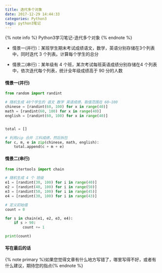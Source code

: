 ```yaml
---
title: 迭代多个对象
date: 2017-12-29 14:44:33
categories: Python3
tags: python3笔记
---
```

{% note info %}
Python3学习笔记-迭代多个对象
{% endnote %} 


- 情景一(并行)：某班学生期末考试成绩语文，数学，英语分别存储在3个列表中，同时迭代 3 个列表。计算每个学生的总分

- 情景二(串行)：某年级有 4 个班，某次考试每班英语成绩分别存储在4 个列表中，依次迭代每个列表，统计全年级成绩高于 90 分的人数


<!-- more -->
#### 情景一(并行)
```python
from random import randint

# 随机生成 40个学生的 语文 数学 英语成绩，取值范围在 60~100
chinese = [randint(60, 100) for x in range(40)]
math = [randint(60, 100) for x in range(40)]
english = [randint(60, 100) for x in range(40)]


total = []

# 利用zip 合并 三科成绩，然后拆包
for c, m, e in zip(chinese, math, english):
    total.append(c + m + e)

```
#### 情景二(串行) 

```python
from itertools import chain

# 随机生成 4 个 班级
e1 = [randint(30, 100) for i in range(40)]
e2 = [randint(40, 100) for i in range(50)]
e3 = [randint(50, 100) for i in range(45)]
e4 = [randint(30, 100) for i in range(43)]

# 定义初始值
count = 0

for s in chain(e1, e2, e3, e4):
    if s > 90:
        count += 1

print(count)

```

#### 写在最后的话
{% note primary %}如果您觉得文章有什么地方写错了，哪里写得不好，或者有什么建议，期待您的指点{% endnote %}